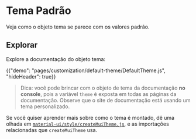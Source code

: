 # Tema Padrão

<p class="description">Veja como o objeto tema se parece com os valores padrão.</p>

## Explorar

Explore a documentação do objeto tema:

{{"demo": "pages/customization/default-theme/DefaultTheme.js", "hideHeader": true}}

> Dica: você pode brincar com o objeto de tema da documentação **no console**, pois a variável `theme` é exposta em todas as páginas da documentação. Observe que o site de documentação está usando um tema personalizado.

Se você quiser aprender mais sobre como o tema é montado, dê uma olhada em [`material-ui/style/createMuiTheme.js`](https://github.com/mui-org/material-ui/blob/master/packages/material-ui/src/styles/createMuiTheme.js), e as importações relacionadas que `createMuiTheme` usa.